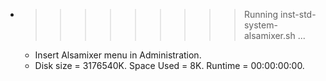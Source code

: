 * >>>>>>>>> Running inst-std-system-alsamixer.sh ...
  * Insert Alsamixer menu in Administration.
  * Disk size = 3176540K. Space Used = 8K. Runtime = 00:00:00:00.
